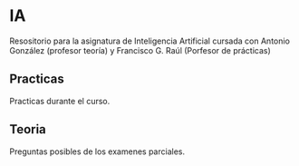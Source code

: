 # IA
Resositorio para la asignatura de Inteligencia Artificial cursada con Antonio González (profesor teoría) y Francisco G. Raúl (Porfesor de prácticas)

## Practicas
Practicas durante el curso.

## Teoria 
Preguntas posibles de los examenes parciales.
